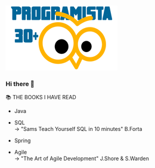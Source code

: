 [![image](https://github.com/marcinsmoliga/marcinsmoliga/blob/master/logo%20(6).png)](https://github.com/marcinsmoliga?tab=repositories)

### Hi there 👋
:books: THE BOOKS I HAVE READ  
* Java  

* SQL      
 -> "Sams Teach Yourself SQL in 10 minutes" B.Forta  
 
* Spring   

* Agile    
 -> "The Art of Agile Development" J.Shore & S.Warden

<!--
**marcinsmoliga/marcinsmoliga** is a ✨ _special_ ✨ repository because its `README.md` (this file) appears on your GitHub profile.

Here are some ideas to get you started:

- 🔭 I’m currently working on ...
- 🌱 I’m currently learning ...
- 👯 I’m looking to collaborate on ...
- 🤔 I’m looking for help with ...
- 💬 Ask me about ...
- 📫 How to reach me: ...
- 😄 Pronouns: ...
- ⚡ Fun fact: ...
-->
